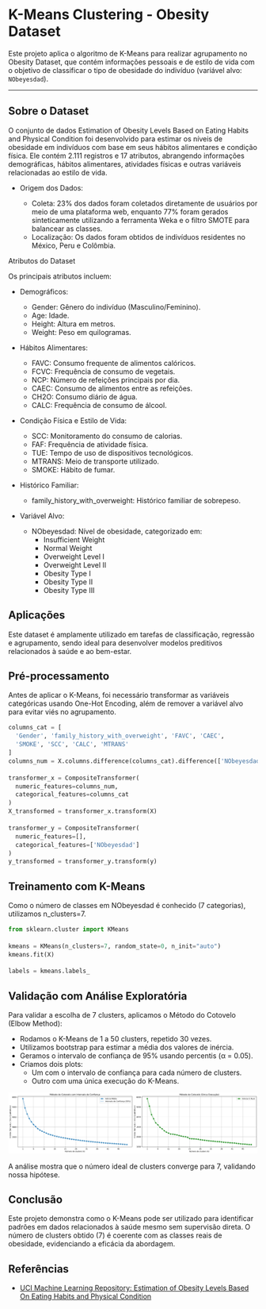 # K-Means Clustering - Obesity Dataset

Este projeto aplica o algoritmo de K-Means para realizar agrupamento no Obesity Dataset, que contém informações pessoais e de estilo de vida com o objetivo de classificar o tipo de obesidade do indivíduo (variável alvo: `NObeyesdad`).

---
## Sobre o Dataset
O conjunto de dados Estimation of Obesity Levels Based on Eating Habits and Physical Condition foi desenvolvido para estimar os níveis de obesidade em indivíduos com base em seus hábitos alimentares e condição física. Ele contém 2.111 registros e 17 atributos, abrangendo informações demográficas, hábitos alimentares, atividades físicas e outras variáveis relacionadas ao estilo de vida.

- Origem dos Dados:

  - Coleta: 23% dos dados foram coletados diretamente de usuários por meio de uma plataforma web, enquanto 77% foram gerados sinteticamente utilizando a ferramenta Weka e o filtro SMOTE para balancear as classes.
  - Localização: Os dados foram obtidos de indivíduos residentes no México, Peru e Colômbia.

Atributos do Dataset

Os principais atributos incluem:

  - Demográficos:
    - Gender: Gênero do indivíduo (Masculino/Feminino).
    - Age: Idade.
    - Height: Altura em metros.
    - Weight: Peso em quilogramas.

  - Hábitos Alimentares:
    - FAVC: Consumo frequente de alimentos calóricos.
    - FCVC: Frequência de consumo de vegetais.
    - NCP: Número de refeições principais por dia.
    - CAEC: Consumo de alimentos entre as refeições.
    - CH2O: Consumo diário de água.
    - CALC: Frequência de consumo de álcool.

  - Condição Física e Estilo de Vida:
    - SCC: Monitoramento do consumo de calorias.
    - FAF: Frequência de atividade física.
    - TUE: Tempo de uso de dispositivos tecnológicos.
    - MTRANS: Meio de transporte utilizado.
    - SMOKE: Hábito de fumar.

  - Histórico Familiar:
    - family_history_with_overweight: Histórico familiar de sobrepeso.

  - Variável Alvo:
    - NObeyesdad: Nível de obesidade, categorizado em:
      - Insufficient Weight
      - Normal Weight
      - Overweight Level I
      - Overweight Level II
      - Obesity Type I
      - Obesity Type II
      - Obesity Type III

## Aplicações

Este dataset é amplamente utilizado em tarefas de classificação, regressão e agrupamento, sendo ideal para desenvolver modelos preditivos relacionados à saúde e ao bem-estar.

## Pré-processamento

Antes de aplicar o K-Means, foi necessário transformar as variáveis categóricas usando One-Hot Encoding, além de remover a variável alvo para evitar viés no agrupamento.
```python
columns_cat = [
  'Gender', 'family_history_with_overweight', 'FAVC', 'CAEC',
  'SMOKE', 'SCC', 'CALC', 'MTRANS'
]
columns_num = X.columns.difference(columns_cat).difference(['NObeyesdad'])

transformer_x = CompositeTransformer(
  numeric_features=columns_num,
  categorical_features=columns_cat
)
X_transformed = transformer_x.transform(X)

transformer_y = CompositeTransformer(
  numeric_features=[],
  categorical_features=['NObeyesdad']
)
y_transformed = transformer_y.transform(y)
```

## Treinamento com K-Means

Como o número de classes em NObeyesdad é conhecido (7 categorias), utilizamos n_clusters=7.

```python
from sklearn.cluster import KMeans

kmeans = KMeans(n_clusters=7, random_state=0, n_init="auto")
kmeans.fit(X)

labels = kmeans.labels_
```

## Validação com Análise Exploratória

Para validar a escolha de 7 clusters, aplicamos o Método do Cotovelo (Elbow Method):
  - Rodamos o K-Means de 1 a 50 clusters, repetido 30 vezes.
  - Utilizamos bootstrap para estimar a média dos valores de inércia.
  - Geramos o intervalo de confiança de 95% usando percentis (α = 0.05).
  - Criamos dois plots:
    - Um com o intervalo de confiança para cada número de clusters.
    - Outro com uma única execução do K-Means.

<img src = "./results/cotovelo.png">

A análise mostra que o número ideal de clusters converge para 7, validando nossa hipótese.

## Conclusão

Este projeto demonstra como o K-Means pode ser utilizado para identificar padrões em dados relacionados à saúde mesmo sem supervisão direta. O número de clusters obtido (7) é coerente com as classes reais de obesidade, evidenciando a eficácia da abordagem.
## Referências

- [UCI Machine Learning Repository: Estimation of Obesity Levels Based On Eating Habits and Physical Condition](https://archive.ics.uci.edu/ml/datasets/Estimation+of+obesity+levels+based+on+eating+habits+and+physical+condition)


